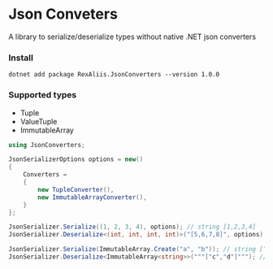 # Json Conveters
A library to serialize/deserialize types without native .NET json converters

### Install
```
dotnet add package RexAliis.JsonConverters --version 1.0.0
```

### Supported types
 - Tuple
 - ValueTuple
 - ImmutableArray

```cs
using JsonConverters;

JsonSerializerOptions options = new()
{
    Converters = 
    {
        new TupleConverter(),
        new ImmutableArrayConverter(),
    }
};

JsonSerializer.Serialize((1, 2, 3, 4), options); // string [1,2,3,4]
JsonSerializer.Deserialize<(int, int, int, int)>("[5,6,7,8]", options); // ValueTuple<int, int, int, int> (5, 6, 7, 8)

JsonSerializer.Serialize(ImmutableArray.Create("a", "b")); // string ["a","b"]
JsonSerializer.Deserialize<ImmutableArray<string>>("""["c","d"]"""); // ImmutableArray<string> ["c", "d"]
```

